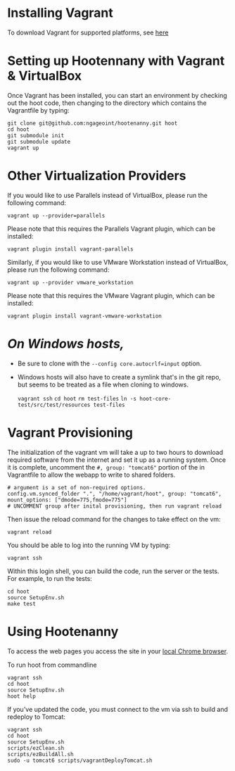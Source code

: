 # Installing Vagrant

To download Vagrant for supported platforms, see [here](http://www.vagrantup.com/downloads)

# Setting up Hootennany with Vagrant & VirtualBox

Once Vagrant has been installed, you can start an environment by checking out the hoot code, then changing to the directory which contains the Vagrantfile by typing:

    git clone git@github.com:ngageoint/hootenanny.git hoot
    cd hoot
    git submodule init
    git submodule update
    vagrant up

# Other Virtualization Providers

If you would like to use Parallels instead of VirtualBox, please run the following command:
```
vagrant up --provider=parallels
```
Please note that this requires the Parallels Vagrant plugin, which can be installed:
```
vagrant plugin install vagrant-parallels
```

Similarly, if you would like to use VMware Workstation instead of VirtualBox, please run the following command:
```
vagrant up --provider vmware_workstation
```
Please note that this requires the VMware Vagrant plugin, which can be installed:
```
vagrant plugin install vagrant-vmware-workstation
```

# *On Windows hosts,*

* Be sure to clone with the `--config core.autocrlf=input` option.
* Windows hosts will also have to create a symlink that's in the git repo, but seems to be treated as a file when cloning to windows.

    `vagrant ssh`
    `cd hoot`
    `rm test-files`
    `ln -s hoot-core-test/src/test/resources test-files`

# Vagrant Provisioning

The initialization of the vagrant vm will take a up to two hours to download required software from the internet and set it up as a running system. Once it is complete, uncomment the `#, group: "tomcat6"` portion of the in Vagrantfile to allow the webapp to write to shared folders.

    # argument is a set of non-required options.
    config.vm.synced_folder ".", "/home/vagrant/hoot", group: "tomcat6", mount_options: ["dmode=775,fmode=775"]
    # UNCOMMENT group after inital provisioning, then run vagrant reload

Then issue the reload command for the changes to take effect on the vm:

    vagrant reload

You should be able to log into the running VM by typing:

    vagrant ssh

Within this login shell, you can build the code, run the server or the tests. For example, to run the tests:

    cd hoot
    source SetupEnv.sh
    make test

# Using Hootenanny

To access the web pages you access the site in your [local Chrome browser](http://localhost:8888/hootenanny-id).

To run hoot from commandline

    vagrant ssh
    cd hoot
    source SetupEnv.sh
    hoot help


If you've updated the code, you must connect to the vm via ssh to build and redeploy to Tomcat:

    vagrant ssh
    cd hoot
    source SetupEnv.sh
    scripts/ezClean.sh
    scripts/ezBuildAll.sh
    sudo -u tomcat6 scripts/vagrantDeployTomcat.sh

